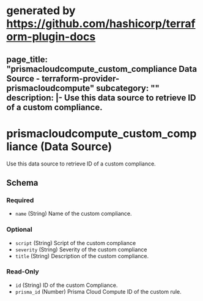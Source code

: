 # generated by https://github.com/hashicorp/terraform-plugin-docs
page_title: "prismacloudcompute_custom_compliance Data Source - terraform-provider-prismacloudcompute"
subcategory: ""
description: |-
  Use this data source to retrieve ID of a custom compliance.
---

# prismacloudcompute_custom_compliance (Data Source)

Use this data source to retrieve ID of a custom compliance.



<!-- schema generated by tfplugindocs -->
## Schema

### Required

- `name` (String) Name of the custom compliance.

### Optional

- `script` (String) Script of the custom compliance
- `severity` (String) Severity of the custom compliance
- `title` (String) Description of the custom compliance.

### Read-Only

- `id` (String) ID of the custom Compliance.
- `prisma_id` (Number) Prisma Cloud Compute ID of the custom rule.



